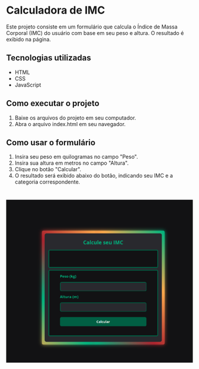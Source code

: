 # Calculadora de IMC

Este projeto consiste em um formulário que calcula o Índice de Massa Corporal (IMC) do usuário com base em seu peso e altura. O resultado é exibido na página.

## Tecnologias utilizadas

- HTML
- CSS
- JavaScript

## Como executar o projeto

1. Baixe os arquivos do projeto em seu computador.
2. Abra o arquivo index.html em seu navegador.

## Como usar o formulário

1. Insira seu peso em quilogramas no campo "Peso".
2. Insira sua altura em metros no campo "Altura".
3. Clique no botão "Calcular".
4. O resultado será exibido abaixo do botão, indicando seu IMC e a categoria correspondente.

<h1 align="center">
  <img src="./assets/img/calculadoraIMC.png" alt="calculadora de imc">
</h1>

